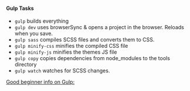 #### Gulp Tasks

- `gulp` builds everything
- `gulp dev` uses browserSync & opens a project in the browser. Reloads when you save.
- `gulp sass` compiles SCSS files and converts them to CSS.
- `gulp minify-css` minifies the compiled CSS file
- `gulp minify-js` minifies the themes JS file
- `gulp copy` copies dependencies from node_modules to the tools directory 
- `gulp watch` watches for SCSS changes.

[Good beginner info on Gulp:](https://css-tricks.com/gulp-for-beginners/)
